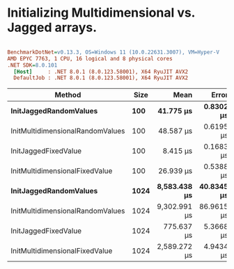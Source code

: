 # Initializing Multidimensional vs. Jagged arrays.


``` ini

BenchmarkDotNet=v0.13.3, OS=Windows 11 (10.0.22631.3007), VM=Hyper-V
AMD EPYC 7763, 1 CPU, 16 logical and 8 physical cores
.NET SDK=8.0.101
  [Host]     : .NET 8.0.1 (8.0.123.58001), X64 RyuJIT AVX2
  DefaultJob : .NET 8.0.1 (8.0.123.58001), X64 RyuJIT AVX2


```
|                           Method | Size |         Mean |      Error |     StdDev |
|--------------------------------- |----- |-------------:|-----------:|-----------:|
|           **InitJaggedRandomValues** |  **100** |    **41.775 μs** |  **0.8302 μs** |  **2.0520 μs** |
| InitMultidimensionalRandomValues |  100 |    48.587 μs |  0.6195 μs |  0.7134 μs |
|             InitJaggedFixedValue |  100 |     8.415 μs |  0.1683 μs |  0.2467 μs |
|   InitMultidimensionalFixedValue |  100 |    26.939 μs |  0.5388 μs |  1.5371 μs |
|           **InitJaggedRandomValues** | **1024** | **8,583.438 μs** | **40.8345 μs** | **31.8809 μs** |
| InitMultidimensionalRandomValues | 1024 | 9,302.991 μs | 86.9615 μs | 77.0891 μs |
|             InitJaggedFixedValue | 1024 |   775.637 μs |  5.3668 μs |  5.0201 μs |
|   InitMultidimensionalFixedValue | 1024 | 2,589.272 μs |  4.9434 μs |  4.1280 μs |
